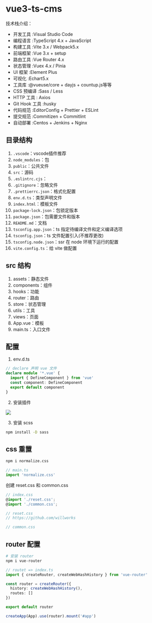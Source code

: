 # vue3-ts-cms

技术栈介绍：

- 开发工具 :Visual Studio Code
- 编程语言 :TypeScript 4.x + JavaScript
- 构建工具 :Vite 3.x / Webpack5.x
- 前端框架 :Vue 3.x + setup
- 路由工具 :Vue Router 4.x
- 状态管理 :Vuex 4.x / Pinia
- UI 框架 :Element Plus
- 可视化 :Echart5.x
- 工具库 :@vueuse/core + dayjs + countup.js等等
- CSS 预编译 :Sass / Less
- HTTP 工具 : Axios
- Git Hook 工具 :husky
- 代码规范 :EditorConfig + Prettier + ESLint
- 提交规范 :Commitizen + Commitlint
- 自动部署 :Centos + Jenkins + Nginx

## 目录结构

1. `.vscode`：vscode插件推荐
2. `node_modules`：包
3. `public`：公共文件
4. `src`：源码
5. `.eslintrc.cjs`：
6. `.gitignore`：忽略文件
7. `.prettierrc.json`：格式化配置
8. `env.d.ts`：类型声明文件
9. `index.html`：模板文件
10. `package-lock.json`：包锁定版本
11. `package.json`：包需要文件和版本
12. `README.md`：文档
13. `tsconfig.app.json`：ts 指定待编译文件和定义编译选项
14. `tsconfig.json`：ts 文件配置引入(不推荐更改)
15. `tsconfig.node.json`：ssr 在 node 环境下运行的配置
16. `vite.config.ts`：给 vite 做配置

## src 结构

1. assets：静态文件
2. components：组件
3. hooks：功能
4. router：路由
5. store：状态管理
6. utils：工具
7. views：页面
8. App.vue：模板
9. main.ts：入口文件

## 配置

1. env.d.ts

```ts
// declare 声明 vue 文件
declare module '*.vue' {
  import { DefineComponent } from 'vue'
  const component: DefineComponent
  export default component
}
```

2. 安装插件

![](https://img.xbin.cn/images/2023/08/18-20-12-9f6ed0.png)

3. 安装 scss

```sh
npm install -D sass
```

## css 重置

```sh
npm i normalize.css
```

```ts
// main.ts
import 'normalize.css'
```

创建 reset.css 和 common.css

```ts
// index.css
@import './reset.css';
@import './common.css';

// reset.css
// https://github.com/willworks

// common.css
```

## router 配置

```sh
# 安装 router
npm i vue-router
```

```ts
// routet => index.ts
import { createRouter, createWebHashHistory } from 'vue-router'

const router = createRouter({
  history: createWebHashHistory(),
  routes: []
})

export default router
```

```ts
createApp(App).use(router).mount('#app')
```
